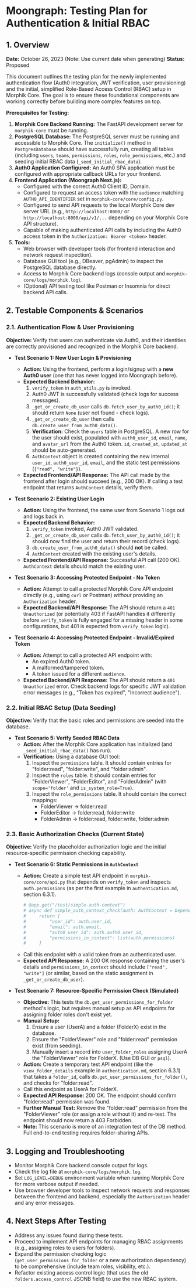 # Moongraph: Testing Plan for Authentication & Initial RBAC

## 1. Overview

**Date:** October 26, 2023 (Note: Use current date when generating)
**Status:** Proposed

This document outlines the testing plan for the newly implemented authentication flow (Auth0 integration, JWT verification, user provisioning) and the initial, simplified Role-Based Access Control (RBAC) setup in Morphik Core. The goal is to ensure these foundational components are working correctly before building more complex features on top.

**Prerequisites for Testing:**

1.  **Morphik Core Backend Running:** The FastAPI development server for `morphik-core` must be running.
2.  **PostgreSQL Database:** The PostgreSQL server must be running and accessible to Morphik Core. The `initialize()` method in `PostgresDatabase` should have successfully run, creating all tables (including `users`, `teams`, `permissions`, `roles`, `role_permissions`, etc.) and seeding initial RBAC data (`_seed_initial_rbac_data`).
3.  **Auth0 Application Configured:** An Auth0 SPA application must be configured with appropriate callback URLs for your frontend.
4.  **Frontend Application (Moongraph Next.js):**
    *   Configured with the correct Auth0 Client ID, Domain.
    *   Configured to request an access token with the `audience` matching `AUTH0_API_IDENTIFIER` set in `morphik-core/core/config.py`.
    *   Configured to send API requests to the local Morphik Core dev server URL (e.g., `http://localhost:8000/` or `http://localhost:8000/api/v1/...` depending on your Morphik Core API structure).
    *   Capable of making authenticated API calls by including the Auth0 access token in the `Authorization: Bearer <token>` header.
5.  **Tools:**
    *   Web browser with developer tools (for frontend interaction and network request inspection).
    *   Database GUI tool (e.g., DBeaver, pgAdmin) to inspect the PostgreSQL database directly.
    *   Access to Morphik Core backend logs (console output and `morphik-core/logs/morphik.log`).
    *   (Optional) API testing tool like Postman or Insomnia for direct backend API calls.

## 2. Testable Components & Scenarios

### 2.1. Authentication Flow & User Provisioning

**Objective:** Verify that users can authenticate via Auth0, and their identities are correctly provisioned and recognized in the Morphik Core backend.

*   **Test Scenario 1: New User Login & Provisioning**
    *   **Action:** Using the frontend, perform a login/signup with a **new Auth0 user** (one that has never logged into Moongraph before).
    *   **Expected Backend Behavior:**
        1.  `verify_token` in `auth_utils.py` is invoked.
        2.  Auth0 JWT is successfully validated (check logs for success messages).
        3.  `_get_or_create_db_user` calls `db.fetch_user_by_auth0_id()`; it should return `None` (user not found - check logs).
        4.  `_get_or_create_db_user` then calls `db.create_user_from_auth0_data()`.
        5.  **Verification:** Check the `users` table in PostgreSQL. A new row for the user should exist, populated with `auth0_user_id`, `email`, `name`, and `avatar_url` from the Auth0 token. `id`, `created_at`, `updated_at` should be auto-generated.
        6.  `AuthContext` object is created containing the new internal `user_id`, `auth0_user_id`, `email`, and the static test permissions (`{"read", "write"}`).
    *   **Expected Frontend/API Response:** The API call made by the frontend after login should succeed (e.g., 200 OK). If calling a test endpoint that returns `AuthContext` details, verify them.

*   **Test Scenario 2: Existing User Login**
    *   **Action:** Using the frontend, the same user from Scenario 1 logs out and logs back in.
    *   **Expected Backend Behavior:**
        1.  `verify_token` invoked, Auth0 JWT validated.
        2.  `_get_or_create_db_user` calls `db.fetch_user_by_auth0_id()`; it should now find the user and return their record (check logs).
        3.  `db.create_user_from_auth0_data()` should **not** be called.
        4.  `AuthContext` created with the existing user's details.
    *   **Expected Frontend/API Response:** Successful API call (200 OK). `AuthContext` details should match the existing user.

*   **Test Scenario 3: Accessing Protected Endpoint - No Token**
    *   **Action:** Attempt to call a protected Morphik Core API endpoint directly (e.g., using `curl` or Postman) *without* providing an `Authorization` header.
    *   **Expected Backend/API Response:** The API should return a `401 Unauthorized` (or potentially 403 if FastAPI handles it differently before `verify_token` is fully engaged for a missing header in some configurations, but 401 is expected from `verify_token` logic).

*   **Test Scenario 4: Accessing Protected Endpoint - Invalid/Expired Token**
    *   **Action:** Attempt to call a protected API endpoint with:
        *   An expired Auth0 token.
        *   A malformed/tampered token.
        *   A token issued for a different `audience`.
    *   **Expected Backend/API Response:** The API should return a `401 Unauthorized` error. Check backend logs for specific JWT validation error messages (e.g., "Token has expired", "Incorrect audience").

### 2.2. Initial RBAC Setup (Data Seeding)

**Objective:** Verify that the basic roles and permissions are seeded into the database.

*   **Test Scenario 5: Verify Seeded RBAC Data**
    *   **Action:** After the Morphik Core application has initialized (and `_seed_initial_rbac_data()` has run).
    *   **Verification:** Using a database GUI tool:
        1.  Inspect the `permissions` table. It should contain entries for "folder:read", "folder:write", and "folder:admin".
        2.  Inspect the `roles` table. It should contain entries for "FolderViewer", "FolderEditor", and "FolderAdmin" (with `scope='folder'` and `is_system_role=True`).
        3.  Inspect the `role_permissions` table. It should contain the correct mappings:
            *   FolderViewer -> folder:read
            *   FolderEditor -> folder:read, folder:write
            *   FolderAdmin -> folder:read, folder:write, folder:admin

### 2.3. Basic Authorization Checks (Current State)

**Objective:** Verify the placeholder authorization logic and the initial resource-specific permission checking capability.

*   **Test Scenario 6: Static Permissions in `AuthContext`**
    *   **Action:** Create a simple test API endpoint in `morphik-core/core/api.py` that depends on `verify_token` and inspects `auth.permissions` (as per the first example in `authentication.md`, section 6.3.1).
        ```python
        # @app.get("/test/simple-auth-context")
        # async def simple_auth_context_check(auth: AuthContext = Depends(verify_token)):
        #     return {
        #         "user_id": auth.user_id,
        #         "email": auth.email,
        #         "auth0_user_id": auth.auth0_user_id,
        #         "permissions_in_context": list(auth.permissions)
        #     }
        ```
    *   Call this endpoint with a valid token from an authenticated user.
    *   **Expected API Response:** A 200 OK response containing the user's details and `permissions_in_context` should include `["read", "write"]` (or similar, based on the static assignment in `_get_or_create_db_user`).

*   **Test Scenario 7: Resource-Specific Permission Check (Simulated)**
    *   **Objective:** This tests the `db.get_user_permissions_for_folder` method's logic, but requires manual setup as API endpoints for assigning folder roles don't exist yet.
    *   **Manual Setup:**
        1.  Ensure a user (UserA) and a folder (FolderX) exist in the database.
        2.  Ensure the "FolderViewer" role and "folder:read" permission exist (from seeding).
        3.  Manually insert a record into `user_folder_roles` assigning UserA the "FolderViewer" role for FolderX. (Use DB GUI or `psql`).
    *   **Action:** Create a temporary test API endpoint (like the `view_folder_details` example in `authentication.md`, section 6.3.1) that takes a `folder_id`, calls `db.get_user_permissions_for_folder()`, and checks for "folder:read".
    *   Call this endpoint as UserA for FolderX.
    *   **Expected API Response:** 200 OK. The endpoint should confirm "folder:read" permission was found.
    *   **Further Manual Test:** Remove the "folder:read" permission from the "FolderViewer" role (or assign a role without it) and re-test. The endpoint should now return a 403 Forbidden.
    *   **Note:** This scenario is more of an integration test of the DB method. Full end-to-end testing requires folder-sharing APIs.

## 3. Logging and Troubleshooting

*   Monitor Morphik Core backend console output for logs.
*   Check the log file at `morphik-core/logs/morphik.log`.
*   Set `LOG_LEVEL=DEBUG` environment variable when running Morphik Core for more verbose output if needed.
*   Use browser developer tools to inspect network requests and responses between the frontend and backend, especially the `Authorization` header and any error messages.

## 4. Next Steps After Testing

*   Address any issues found during these tests.
*   Proceed to implement API endpoints for managing RBAC assignments (e.g., assigning roles to users for folders).
*   Expand the permission checking logic (`get_user_permissions_for_folder` or a new authorization dependency) to be comprehensive (include team roles, visibility, etc.).
*   Refactor existing access control logic (that uses the old `folders.access_control` JSONB field) to use the new RBAC system. 